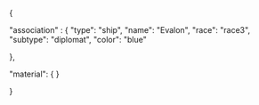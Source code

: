{

"association" : {
"type": "ship",
"name": "Evalon",
"race": "race3",
"subtype": "diplomat",
"color": "blue"

},

"material": {
}
 
}
 
